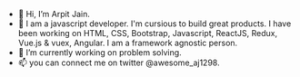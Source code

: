 - 👋 Hi, I’m Arpit Jain.
- 👀 I am a javascript developer. I'm cursious to build great products. I have been working on HTML, CSS, Bootstrap, Javascript, ReactJS, Redux, Vue.js & vuex, Angular. I am a framework agnostic person.
- 🌱 I’m currently working on problem solving.
- 📫 you can connect me on twitter @awesome_aj1298. 

<!--
**awesomearpit/awesomearpit** is a ✨ _special_ ✨ repository because its `README.md` (this file) appears on your GitHub profile.

Here are some ideas to get you started:

🔭 I’m currently working on 
- 🌱 I’m currently learning ...
- 👯 I’m looking to collaborate on ...
- 🤔 I’m looking for help with ...
- 💬 Ask me about ...
- 📫 How to reach me: ...
- 😄 Pronouns: ...
- ⚡ Fun fact: ...
-->
